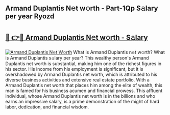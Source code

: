 ## Armand Duplantis N𝚎t w𝚘rth - Part-1Qp S𝚊lary per year Ryozd

# <h2><a href="http://gc2cpl.nevu.top/?p=Armand+Duplantis">🔗 👉🔴 Armand Duplantis N𝚎t w𝚘rth - S𝚊lary</a></h2>

[![Armand Duplantis N𝚎t W𝚘rth](https://i.imgur.com/Oavwk0R.jpeg)](http://gc2cpl.nevu.top/?p=Armand+Duplantis)
What is Armand Duplantis n𝚎t w𝚘rth? What is Armand Duplantis s𝚊lary per year?
This wealthy person's Armand Duplantis net worth is substantial, making him one of the richest figures in his sector. His income from his employment is significant, but it is overshadowed by Armand Duplantis net worth, which is attributed to his diverse business activities and extensive real estate portfolio. With a Armand Duplantis net worth that places him among the elite of wealth, this man is famed for his business acumen and financial prowess. This affluent individual, whose Armand Duplantis net worth is in the billions and who earns an impressive salary, is a prime demonstration of the might of hard labor, dedication, and financial wisdom.
